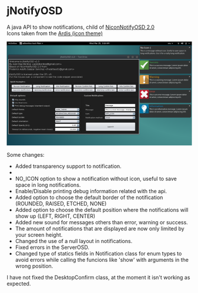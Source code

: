 jNotifyOSD
==========
A java API to show notifications, child of <a href="https://github.com/NiconDevTeam/NiconNotifyOSD">NiconNotifyOSD 2.0</a>
<br>Icons taken from the <a href="https://github.com/Nitrux/ardis-icon-theme">Ardis (icon theme)</a>

<img src="https://github.com/adbenitez/jNotifyOSD/blob/master/Screenshot.png"></img>

Some changes:
<ul>    
    <li>Added transparency support to notification.<li>
    <li>NO_ICON option to show a notification without icon, useful to save space in long notifications.</li>
    <li>Enable/Disable printing debug information related with the api.</li>
    <li>Added option to choose the default border of the notification (ROUNDED, RAISED, ETCHED, NONE)</li>
    <li>Added option to choose the default position where the notifications will show up (LEFT, RIGHT, CENTER)</li>
    <li>Added new sound for messages others than error, warning or success.</li>
    <li>The amount of notifications that are displayed are now only limited by your screen height.</li>
    <li>Changed the use of a null layout in notifications.</li>
    <li>Fixed errors in the ServerOSD.</li>
    <li>Changed type of statics fields in Notification class for enum types to avoid errors while calling the funcions like 'show' with arguments in the wrong position.</li>
</ul>
I have not fixed the DesktopConfirm class, at the moment it isn't working
as expected.
